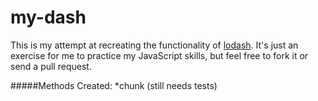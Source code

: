 # my-dash

This is my attempt at recreating the functionality of [lodash](https://github.com/lodash/lodash/). It's just an exercise for me to practice my JavaScript skills, but feel free to fork it or send a pull request.

#####Methods Created:
*chunk (still needs tests)
